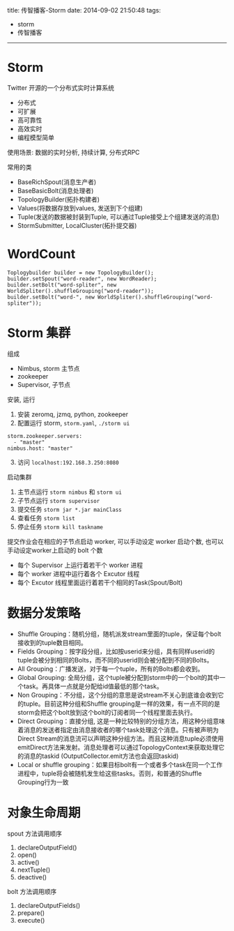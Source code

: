 title: 传智播客-Storm
date: 2014-09-02 21:50:48
tags:
- storm
- 传智播客
---

# Storm #

Twitter 开源的一个分布式实时计算系统
* 分布式
* 可扩展
* 高可靠性
* 高效实时
* 编程模型简单

使用场景: 数据的实时分析, 持续计算, 分布式RPC

常用的类
* BaseRichSpout(消息生产者)
* BaseBasicBolt(消息处理者)
* TopologyBuilder(拓扑构建者)
* Values(将数据存放到values, 发送到下个组建)
* Tuple(发送的数据被封装到Tuple, 可以通过Tuple接受上个组建发送的消息)
* StormSubmitter, LocalCluster(拓扑提交器)

# WordCount #
~~~~~~
Toplogybuilder builder = new TopologyBuilder();
builder.setSpout("word-reader", new WordReader);
builder.setBolt("word-spliter", new WorldSpliter().shuffleGrouping("word-reader"));
builder.setBolt("word-", new WorldSpliter().shuffleGrouping("word-spliter"));
~~~~~~

# Storm 集群 #

组成
* Nimbus, storm 主节点
* zookeeper
* Supervisor, 子节点

安装, 运行
1. 安装 zeromq, jzmq, python, zookeeper
2. 配置运行 storm, `storm.yaml`, `./storm ui`
~~~~~~
storm.zookeeper.servers:
  - "master"
nimbus.host: "master"
~~~~~~
3. 访问 `localhost:192.168.3.250:8080`

启动集群
1. 主节点运行 `storm nimbus` 和 `storm ui`
2. 子节点运行 `storm supervisor`
3. 提交任务 `storm jar *.jar mainClass`
4. 查看任务 `storm list`
5. 停止任务 `storm kill taskname`

提交作业会在相应的子节点启动 worker, 可以手动设定 worker 启动个数,
也可以手动设定worker上启动的 bolt 个数

* 每个 Supervisor 上运行着若干个 worker 进程
* 每个 worker 进程中运行着各个 Excutor 线程
* 每个 Excutor 线程里面运行着若干个相同的Task(Spout/Bolt)

# 数据分发策略 #

* Shuffle Grouping：随机分组，随机派发stream里面的tuple，保证每个bolt接收到的tuple数目相同。
* Fields Grouping：按字段分组，比如按userid来分组，具有同样userid的tuple会被分到相同的Bolts，而不同的userid则会被分配到不同的Bolts。
* All Grouping：广播发送，对于每一个tuple，所有的Bolts都会收到。
* Global Grouping: 全局分组，这个tuple被分配到storm中的一个bolt的其中一个task。再具体一点就是分配给id值最低的那个task。
* Non Grouping：不分组，这个分组的意思是说stream不关心到底谁会收到它的tuple。目前这种分组和Shuffle grouping是一样的效果，有一点不同的是storm会把这个bolt放到这个bolt的订阅者同一个线程里面去执行。
* Direct Grouping：直接分组,  这是一种比较特别的分组方法，用这种分组意味着消息的发送者指定由消息接收者的哪个task处理这个消息。只有被声明为Direct Stream的消息流可以声明这种分组方法。而且这种消息tuple必须使用emitDirect方法来发射。消息处理者可以通过TopologyContext来获取处理它的消息的taskid (OutputCollector.emit方法也会返回taskid)
* Local or shuffle grouping：如果目标bolt有一个或者多个task在同一个工作进程中，tuple将会被随机发生给这些tasks。否则，和普通的Shuffle Grouping行为一致

# 对象生命周期 #

spout 方法调用顺序
1. declareOutputField()
2. open()
3. active()
4. nextTuple()
5. deactive()

bolt 方法调用顺序
1. declareOutputFields()
2. prepare()
3. execute()



